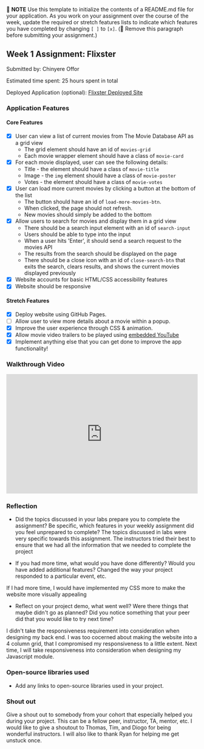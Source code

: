 📝 **NOTE** Use this template to initialize the contents of a README.md file for your application. As you work on your assignment over the course of the week, update the required or stretch features lists to indicate which features you have completed by changing `[ ]` to `[x]`. (🚫 Remove this paragraph before submitting your assignment.)

## Week 1 Assignment: Flixster

Submitted by: Chinyere Offor

Estimated time spent: 25 hours spent in total

Deployed Application (optional): [Flixster Deployed Site](https://chin2yere.github.io/site-week1-project1-flixster-starter/)

### Application Features

#### Core Features

- [X] User can view a list of current movies from The Movie Database API as a grid view
  - The grid element should have an id of `movies-grid`
  - Each movie wrapper element should have a class of `movie-card`
- [X] For each movie displayed, user can see the following details:
  - Title - the element should have a class of `movie-title`
  - Image - the `img` element should have a class of `movie-poster`
  - Votes - the element should have a class of `movie-votes`
- [X] User can load more current movies by clicking a button at the bottom of the list
  - The button should have an id of `load-more-movies-btn`.
  - When clicked, the page should not refresh.
  - New movies should simply be added to the bottom
- [X] Allow users to search for movies and display them in a grid view
  - There should be a search input element with an id of `search-input`
  - Users should be able to type into the input
  - When a user hits 'Enter', it should send a search request to the movies API
  - The results from the search should be displayed on the page
  - There should be a close icon with an id of `close-search-btn` that exits the search, clears results, and shows the current movies displayed previously
- [X] Website accounts for basic HTML/CSS accessibility features
- [X] Website should be responsive

#### Stretch Features

- [X] Deploy website using GitHub Pages.
- [ ] Allow user to view more details about a movie within a popup.
- [X] Improve the user experience through CSS & animation.
- [X] Allow movie video trailers to be played using [embedded YouTube](https://support.google.com/youtube/answer/171780?hl=en)
- [X] Implement anything else that you can get done to improve the app functionality!

### Walkthrough Video


<div style="position: relative; padding-bottom: 62.5%; height: 0;"><iframe src="https://www.loom.com/embed/b4d121f4069d44b58bd46372caf407ea?sid=a1e83a37-38c6-47b0-9744-04f589f17941" frameborder="0" webkitallowfullscreen mozallowfullscreen allowfullscreen style="position: absolute; top: 0; left: 0; width: 100%; height: 100%;"></iframe></div>


### Reflection

- Did the topics discussed in your labs prepare you to complete the assignment? Be specific, which features in your weekly assignment did you feel unprepared to complete?
  The topics discussed in labs were very specific towards this assignment. The instructors tried their best to ensure that we had all the information that we needed to complete the project

- If you had more time, what would you have done differently? Would you have added additional features? Changed the way your project responded to a particular event, etc.
  
If I had more time, I would have implemented my CSS more to make the website more visually appealing

- Reflect on your project demo, what went well? Were there things that maybe didn't go as planned? Did you notice something that your peer did that you would like to try next time?

I didn't take the responsiveness requirement into consideration when designing my back end. I was too cocerned about making the website into a 4 column grid, that I compromised my responsiveness to a little extent.
Next time, I will take responsiveness into consideration when designing my Javascript module.

### Open-source libraries used

- Add any links to open-source libraries used in your project.

### Shout out

Give a shout out to somebody from your cohort that especially helped you during your project. This can be a fellow peer, instructor, TA, mentor, etc.
I would like to give a shoutout to Thomas, Tim, and Diogo for being wonderful instructors. I will also like to thank Ryan for helping me get unstuck once.
